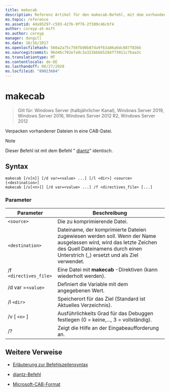 ```yaml
---
title: makecab
description: Referenz Artikel für den makecab-Befehl, mit dem vorhandene Dateien in eine CAB-Datei (CAB-Datei) verpackt werden.
ms.topic: reference
ms.assetid: 4da95297-c593-427b-9f76-2f389c46cbf4
author: coreyp-at-msft
ms.author: coreyp
manager: dongill
ms.date: 10/16/2017
ms.openlocfilehash: 560a2a75c756fb90b87da9f63a86a6dc887f836b
ms.sourcegitcommit: 96d46c702e7a9c3a321bbbb5284f73911c7baa3c
ms.translationtype: MT
ms.contentlocale: de-DE
ms.lasthandoff: 08/27/2020
ms.locfileid: "89023684"
---
```

# <a name="makecab"></a>makecab

> Gilt für: Windows Server (halbjährlicher Kanal), Windows Server 2019, Windows Server 2016, Windows Server 2012 R2, Windows Server 2012

Verpacken vorhandener Dateien in eine CAB-Datei.


> [!NOTE]
> Dieser Befehl ist mit dem Befehl " [diantz](diantz.md)" identisch.

## <a name="syntax"></a>Syntax

```
makecab [/v[n]] [/d var=<value> ...] [/l <dir>] <source> [<destination>]
makecab [/v[<n>]] [/d var=<value> ...] /f <directives_file> [...]
```

### <a name="parameters"></a>Parameter

| Parameter | Beschreibung |
| --------- | ----------- |
| `<source>` | Die zu komprimierende Datei. |
| `<destination>` | Dateiname, der komprimierte Dateien zugewiesen werden soll. Wenn der Name ausgelassen wird, wird das letzte Zeichen des Quell Dateinamens durch einen Unterstrich (_) ersetzt und als Ziel verwendet. |
| /f `<directives_file>` | Eine Datei mit **makecab** -Direktiven (kann wiederholt werden). |
| /d var =`<value>` | Definiert die Variable mit dem angegebenen Wert. |
| /l `<dir>` | Speicherort für das Ziel (Standard ist Aktuelles Verzeichnis). |
| /v [ `<n>` ] | Ausführlichkeits Grad für das Debuggen festlegen (0 = keine,..., 3 = vollständig). |
| /? | Zeigt die Hilfe an der Eingabeaufforderung an. |

## <a name="additional-references"></a>Weitere Verweise

- [Erläuterung zur Befehlszeilensyntax](command-line-syntax-key.md)

- [diantz-Befehl](diantz.md)

- [Microsoft-CAB-Format](/previous-versions/bb417343(v=msdn.10))
